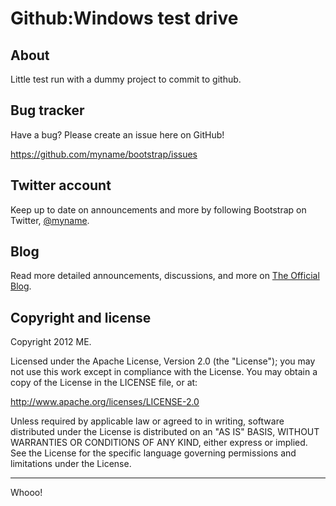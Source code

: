 Github:Windows test drive
=================

About
----------

Little test run with a dummy project to commit to github.

Bug tracker
-----------

Have a bug? Please create an issue here on GitHub!

https://github.com/myname/bootstrap/issues



Twitter account
---------------

Keep up to date on announcements and more by following Bootstrap on Twitter, [@myname](http://twitter.com/myname).



Blog
----

Read more detailed announcements, discussions, and more on [The Official Blog](http://mysite.com).

Copyright and license
----------

Copyright 2012 ME.

Licensed under the Apache License, Version 2.0 (the "License"); you may not use this work except in compliance with the License. You may obtain a copy of the License in the LICENSE file, or at:

http://www.apache.org/licenses/LICENSE-2.0

Unless required by applicable law or agreed to in writing, software distributed under the License is distributed on an "AS IS" BASIS, WITHOUT WARRANTIES OR CONDITIONS OF ANY KIND, either express or implied. See the License for the specific language governing permissions and limitations under the License.

* * *

Whooo!